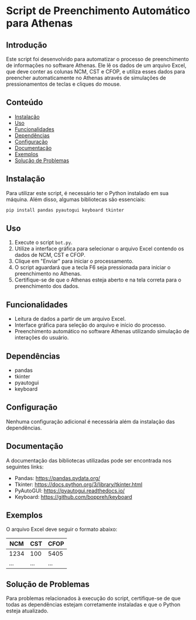 # Script de Preenchimento Automático para Athenas

## Introdução

Este script foi desenvolvido para automatizar o processo de preenchimento de informações no software Athenas. Ele lê os dados de um arquivo Excel, que deve conter as colunas NCM, CST e CFOP, e utiliza esses dados para preencher automaticamente no Athenas através de simulações de pressionamentos de teclas e cliques do mouse.

## Conteúdo

- [Instalação](#instalação)
- [Uso](#uso)
- [Funcionalidades](#funcionalidades)
- [Dependências](#dependências)
- [Configuração](#configuração)
- [Documentação](#documentação)
- [Exemplos](#exemplos)
- [Solução de Problemas](#solução-de-problemas)

## Instalação

Para utilizar este script, é necessário ter o Python instalado em sua máquina. Além disso, algumas bibliotecas são essenciais:

```bash
pip install pandas pyautogui keyboard tkinter
```

## Uso

1. Execute o script `bot.py`.
2. Utilize a interface gráfica para selecionar o arquivo Excel contendo os dados de NCM, CST e CFOP.
3. Clique em "Enviar" para iniciar o processamento.
4. O script aguardará que a tecla F6 seja pressionada para iniciar o preenchimento no Athenas.
5. Certifique-se de que o Athenas esteja aberto e na tela correta para o preenchimento dos dados.

## Funcionalidades

- Leitura de dados a partir de um arquivo Excel.
- Interface gráfica para seleção do arquivo e início do processo.
- Preenchimento automático no software Athenas utilizando simulação de interações do usuário.

## Dependências

- pandas
- tkinter
- pyautogui
- keyboard

## Configuração

Nenhuma configuração adicional é necessária além da instalação das dependências.

## Documentação

A documentação das bibliotecas utilizadas pode ser encontrada nos seguintes links:

- Pandas: https://pandas.pydata.org/
- Tkinter: https://docs.python.org/3/library/tkinter.html
- PyAutoGUI: https://pyautogui.readthedocs.io/
- Keyboard: https://github.com/boppreh/keyboard

## Exemplos

O arquivo Excel deve seguir o formato abaixo:

| NCM  | CST | CFOP |
|------|-----|------|
| 1234 | 100 | 5405 |
| ...  | ... | ...  |

## Solução de Problemas

Para problemas relacionados à execução do script, certifique-se de que todas as dependências estejam corretamente instaladas e que o Python esteja atualizado.